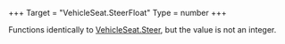 +++
Target = "VehicleSeat.SteerFloat"
Type = number
+++

Functions identically to [VehicleSeat.Steer](https://developer.roblox.com/api-reference/property/VehicleSeat/Steer), but the value is not an integer.